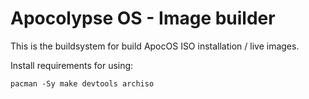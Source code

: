 # Apocolypse OS - Image builder

This is the buildsystem for build ApocOS ISO installation / live images.

Install requirements for using:

```
pacman -Sy make devtools archiso
```
